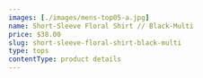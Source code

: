 ```yaml
---
images: [./images/mens-top05-a.jpg]
name: Short-Sleeve Floral Shirt // Black-Multi
price: $38.00
slug: short-sleeve-floral-shirt-black-multi
type: tops
contentType: product details
---
```


